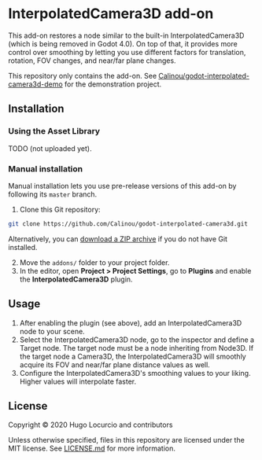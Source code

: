# InterpolatedCamera3D add-on

This add-on restores a node similar to the built-in InterpolatedCamera3D
(which is being removed in Godot 4.0). On top of that, it provides more control
over smoothing by letting you use different factors for translation, rotation,
FOV changes, and near/far plane changes.

This repository only contains the add-on. See
[Calinou/godot-interpolated-camera3d-demo](https://github.com/Calinou/godot-interpolated-camera3d-demo)
for the demonstration project.

## Installation

### Using the Asset Library

TODO (not uploaded yet).

### Manual installation

Manual installation lets you use pre-release versions of this add-on by following its
`master` branch.

1. Clone this Git repository:

```bash
git clone https://github.com/Calinou/godot-interpolated-camera3d.git
```

Alternatively, you can
[download a ZIP archive](https://github.com/Calinou/godot-interpolated-camera3d/archive/master.zip)
if you do not have Git installed.

2. Move the `addons/` folder to your project folder.
3. In the editor, open **Project > Project Settings**, go to **Plugins**
   and enable the **InterpolatedCamera3D** plugin.

## Usage

1. After enabling the plugin (see above), add an InterpolatedCamera3D node
   to your scene.
2. Select the InterpolatedCamera3D node, go to the inspector and define a Target node.
   The target node must be a node inheriting from Node3D. If the target node a Camera3D,
   the InterpolatedCamera3D will smoothly acquire its FOV and near/far plane distance values
   as well.
3. Configure the InterpolatedCamera3D's smoothing values to your liking.
   Higher values will interpolate faster.

## License

Copyright © 2020 Hugo Locurcio and contributors

Unless otherwise specified, files in this repository are licensed under the
MIT license. See [LICENSE.md](LICENSE.md) for more information.
